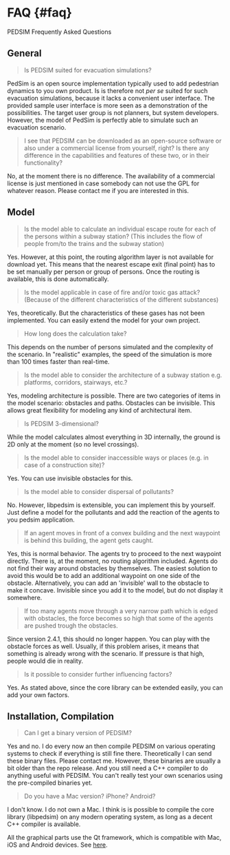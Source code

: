 FAQ {#faq}
===

PEDSIM Frequently Asked Questions

## General

> Is PEDSIM suited for evacuation simulations?

PedSim is an open source implementation typically used to add
pedestrian dynamics to you own product. Is is therefore not _per se_
suited for such evacuation simulations, because it lacks a convenient
user interface. The provided sample user interface is more seen as a
demonstration of the possibilities. The target user group is not
planners, but system developers. However, the model of PedSim is
perfectly able to simulate such an evacuation scenario.

> I see that PEDSIM can be downloaded as an open-source software or
> also under a commercial license from yourself, right? Is there any
> difference in the capabilities and features of these two, or in
> their functionality?

No, at the moment there is no difference. The availability of a
commercial license is just mentioned in case somebody can not use the
GPL for whatever reason. Please contact me if you are interested in this.

## Model

> Is the model able to calculate an individual escape route for each of
> the persons within a subway station? (This includes the flow of people
> from/to the trains and the subway station)

Yes. However, at this point, the routing algorithm layer is not
available for download yet. This means that the nearest escape exit
(final point) has to be set manually per person or group of persons.
Once the routing is available, this is done automatically.

> Is the model applicable in case of fire and/or toxic gas attack?
> (Because of the different characteristics of the different
> substances)

Yes, theoretically. But the characteristics of these gases has not
been implemented. You can easily extend the model for your own project.

> How long does the calculation take?

This depends on the number of persons simulated and the complexity of
the scenario. In "realistic" examples, the speed of the simulation is
more than 100 times faster than real-time.

> Is the model able to consider the architecture of a subway station
> e.g. platforms, corridors, stairways, etc.?

Yes, modeling architecture is possible. There are two categories of
items in the model scenario: obstacles and paths. Obstacles can be
invisible. This allows great flexibility for modeling any kind of
architectural item.

> Is PEDSIM 3-dimensional?

While the model calculates almost everything in 3D internally, the
ground is 2D only at the moment (so no level crossings).

> Is the model able to consider inaccessible ways or places (e.g.  in
> case of a construction site)?

Yes. You can use invisible obstacles for this.

> Is the model able to consider dispersal of pollutants?

No. However, libpedsim is extensible, you can implement this by
yourself. Just define a model for the pollutants and add the reaction
of the agents to you pedsim application.

> If an agent moves in front of a convex building and the next
> waypoint is behind this building, the agent gets caught.

Yes, this is normal behavior. The agents try to proceed to the next
waypoint directly. There is, at the moment, no routing algorithm
included. Agents do not find their way around obstacles by themselves.
The easiest solution to avoid this would be to add an additional
waypoint on one side of the obstacle. Alternatively, you can add an
'invisible' wall to the obstacle to make it concave. Invisible since
you add it to the model, but do not display it somewhere.

> If too many agents move through a very narrow path which is edged
> with obstacles, the force becomes so high that some of the agents are
> pushed trough the obstacles.

Since version 2.4.1, this should no longer happen. You can play with
the obstacle forces as well. Usually, if this problem arises, it means
that something is already wrong with the scenario. If pressure is that
high, people would die in reality.

> Is it possible to consider further influencing factors?

Yes. As stated above, since the core library can be extended easily,
you can add your own factors.

## Installation, Compilation

> Can I get a binary version of PEDSIM?

Yes and no. I do every now an then compile PEDSIM on various operating
systems to check if everything is still fine there. Theoretically I
can send these binary files. Please contact me. However, these
binaries are usually a bit older than the repo release. And you still
need a C++ compiler to do anything useful with PEDSIM. You can't
really test your own scenarios using the pre-compiled binaries yet.

> Do you have a Mac version? iPhone? Android? 

I don't know. I do not own a Mac. I think is is possible to compile
the core library (libpedsim) on any modern operating system, as long
as a decent C++ compiler is available.

All the graphical parts use the Qt framework, which is compatible with
Mac, iOS and Android devices. See
[here](http://doc.qt.io/qt-5/supported-platforms.html).